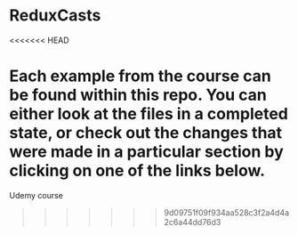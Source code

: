 # ReduxCasts
<<<<<<< HEAD

Each example from the course can be found within this repo. You can either look at the files in a completed state, or check out the changes that were made in a particular section by clicking on one of the links below.
=======
Udemy course 
>>>>>>> 9d09751f09f934aa528c3f2a4d4a2c6a44dd76d3
